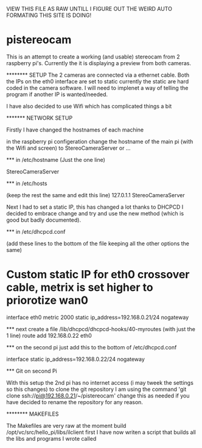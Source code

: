 VIEW THIS FILE AS RAW UNTILL I FIGURE OUT THE WEIRD AUTO FORMATING THIS SITE IS DOING!
# pistereocam

This is an attempt to create a working (and usable) stereocam from 2 raspberry pi's.
Currently the it is displaying a preview from both cameras.

******** SETUP
The 2 cameras are connected via a ethernet cable.
Both the IPs on the eth0 interface are set to static currently the static are hard coded in the camera software.
I will need to implenet a way of telling the program if another IP is wanted/needed.

I have also decided to use Wifi which has complicated things a bit



******* NETWORK SETUP

Firstly I have changed the hostnames of each machine

in the raspberry pi configeration change the hostname of the main pi (with the Wifi and screen)
to StereoCameraServer or ...

*** in /etc/hostname (Just the one line)

StereoCameraServer

*** in /etc/hosts

(keep the rest the same and edit this line)
127.0.1.1       StereoCameraServer


Next I had to set a static IP, this has changed a lot thanks to DHCPCD
I decided to embrace change and try and use the new method (which is good but badly documented).

*** in /etc/dhcpcd.conf

(add these lines to the bottom of the file keeping all the other options the same)
# Custom static IP for eth0 crossover cable, metrix is set higher to priorotize wan0
interface eth0
metric 2000
static ip_address=192.168.0.21/24
nogateway



*** next create a file /lib/dhcpcd/dhcpcd-hooks/40-myroutes (with just the 1 line)
route add 192.168.0.22 eth0



*** on the second pi just add this to the bottom of /etc/dhcpcd.conf

interface
static ip_address=192.168.0.22/24
nogateway


*** Git on second Pi

With this setup the 2nd pi has no internet access (i may tweek the settings so this changes)
to clone the git repository I am using the command 'git clone ssh://pi@192.168.0.21/~/pistereocam'
change this as needed if you have decided to rename the repository for any reason.



******** MAKEFILES 

The Makefiles are very raw at the moment 
build /opt/vc/src/hello_pi/libs/ilclient first
I have now writen a script that builds all the libs and programs I wrote called


